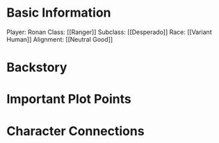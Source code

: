 # Basic Information

Player: Ronan 
Class: [[Ranger]]
Subclass: [[Desperado]]
Race: [[Variant Human]]
Alignment: [[Neutral Good]]

# Backstory 


# Important Plot Points


# Character Connections 